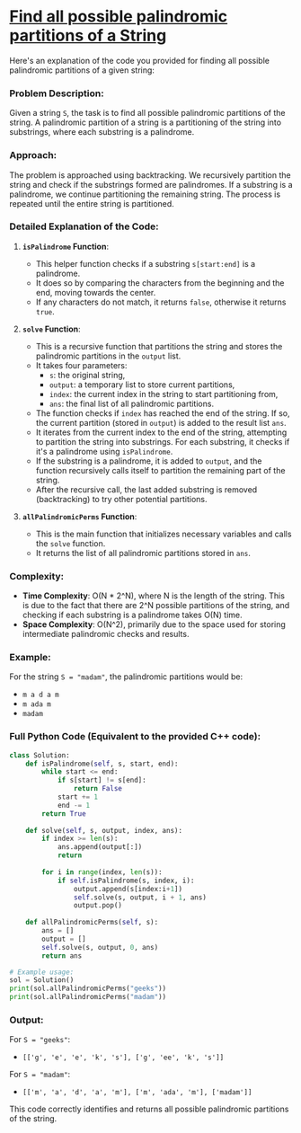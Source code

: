 # [Find all possible palindromic partitions of a String](https://www.geeksforgeeks.org/problems/find-all-possible-palindromic-partitions-of-a-string/1)

Here's an explanation of the code you provided for finding all possible palindromic partitions of a given string:

### Problem Description:
Given a string `S`, the task is to find all possible palindromic partitions of the string. A palindromic partition of a string is a partitioning of the string into substrings, where each substring is a palindrome.

### Approach:
The problem is approached using backtracking. We recursively partition the string and check if the substrings formed are palindromes. If a substring is a palindrome, we continue partitioning the remaining string. The process is repeated until the entire string is partitioned. 

### Detailed Explanation of the Code:

1. **`isPalindrome` Function**:
   - This helper function checks if a substring `s[start:end]` is a palindrome. 
   - It does so by comparing the characters from the beginning and the end, moving towards the center. 
   - If any characters do not match, it returns `false`, otherwise it returns `true`.

2. **`solve` Function**:
   - This is a recursive function that partitions the string and stores the palindromic partitions in the `output` list.
   - It takes four parameters: 
     - `s`: the original string,
     - `output`: a temporary list to store current partitions,
     - `index`: the current index in the string to start partitioning from,
     - `ans`: the final list of all palindromic partitions.
   - The function checks if `index` has reached the end of the string. If so, the current partition (stored in `output`) is added to the result list `ans`.
   - It iterates from the current index to the end of the string, attempting to partition the string into substrings. For each substring, it checks if it's a palindrome using `isPalindrome`.
   - If the substring is a palindrome, it is added to `output`, and the function recursively calls itself to partition the remaining part of the string.
   - After the recursive call, the last added substring is removed (backtracking) to try other potential partitions.

3. **`allPalindromicPerms` Function**:
   - This is the main function that initializes necessary variables and calls the `solve` function.
   - It returns the list of all palindromic partitions stored in `ans`.

### Complexity:
- **Time Complexity**: O(N * 2^N), where N is the length of the string. This is due to the fact that there are 2^N possible partitions of the string, and checking if each substring is a palindrome takes O(N) time.
- **Space Complexity**: O(N^2), primarily due to the space used for storing intermediate palindromic checks and results.

### Example:

For the string `S = "madam"`, the palindromic partitions would be:
- `m a d a m`
- `m ada m`
- `madam`

### Full Python Code (Equivalent to the provided C++ code):

```python
class Solution:
    def isPalindrome(self, s, start, end):
        while start <= end:
            if s[start] != s[end]:
                return False
            start += 1
            end -= 1
        return True
    
    def solve(self, s, output, index, ans):
        if index >= len(s):
            ans.append(output[:])
            return
        
        for i in range(index, len(s)):
            if self.isPalindrome(s, index, i):
                output.append(s[index:i+1])
                self.solve(s, output, i + 1, ans)
                output.pop()
    
    def allPalindromicPerms(self, s):
        ans = []
        output = []
        self.solve(s, output, 0, ans)
        return ans

# Example usage:
sol = Solution()
print(sol.allPalindromicPerms("geeks"))
print(sol.allPalindromicPerms("madam"))
```

### Output:
For `S = "geeks"`:
- `[['g', 'e', 'e', 'k', 's'], ['g', 'ee', 'k', 's']]`

For `S = "madam"`:
- `[['m', 'a', 'd', 'a', 'm'], ['m', 'ada', 'm'], ['madam']]`

This code correctly identifies and returns all possible palindromic partitions of the string.
